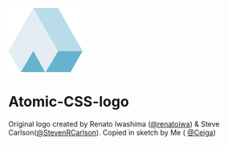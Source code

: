 ![Atomic CSS Logo](https://raw.githubusercontent.com/RichardBray/Atomic-CSS-logo/master/acss-logo-1.png)

# Atomic-CSS-logo
Original logo created by Renato Iwashima ([@renatoiwa](https://twitter.com/renatoiwa)) & Steve Carlson([@StevenRCarlson](https://twitter.com/StevenRCarlson)). 
Copied in sketch by Me ( [@Ceiga](https://twitter.com/ceiga))
